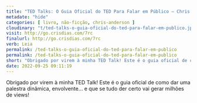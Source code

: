 ```yaml
---
title: "TED Talks: O Guia Oficial do TED Para Falar em Público — Chris Anderson"
metadate: "hide"
categories: [ livro, não-ficção, chris-anderson ]
cloudinary: "t/ted-talks-o-guia-oficial-do-ted-para-falar-em-publico.jpg"
visit: http://go.crisdias.com/7rc
finalurl: http://go.crisdias.com/7rc
verb: Leia
permalink: /ted-talks-o-guia-oficial-do-ted-para-falar-em-publico
permalink: /ted-talks-o-guia-oficial-do-ted-para-falar-em-publico
short: "Obrigado por virem à minha TED Talk! Este é o guia oficial de como dar uma palestra dinâmica, envolvente… e que se tudo der certo vai gerar milhões de views!"
date: 2022-09-25 09:11:19
---
```

Obrigado por virem à minha TED Talk! Este é o guia oficial de como dar uma palestra dinâmica, envolvente… e que se tudo der certo vai gerar milhões de views!